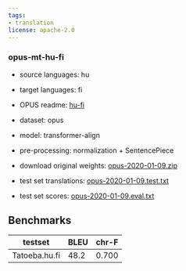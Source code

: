 ```yaml
---
tags:
- translation
license: apache-2.0
---
```


### opus-mt-hu-fi

* source languages: hu
* target languages: fi
*  OPUS readme: [hu-fi](https://github.com/Helsinki-NLP/OPUS-MT-train/blob/master/models/hu-fi/README.md)

*  dataset: opus
* model: transformer-align
* pre-processing: normalization + SentencePiece
* download original weights: [opus-2020-01-09.zip](https://object.pouta.csc.fi/OPUS-MT-models/hu-fi/opus-2020-01-09.zip)
* test set translations: [opus-2020-01-09.test.txt](https://object.pouta.csc.fi/OPUS-MT-models/hu-fi/opus-2020-01-09.test.txt)
* test set scores: [opus-2020-01-09.eval.txt](https://object.pouta.csc.fi/OPUS-MT-models/hu-fi/opus-2020-01-09.eval.txt)

## Benchmarks

| testset               | BLEU  | chr-F |
|-----------------------|-------|-------|
| Tatoeba.hu.fi 	| 48.2 	| 0.700 |

